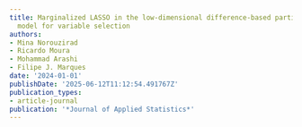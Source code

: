 ```yaml
---
title: Marginalized LASSO in the low-dimensional difference-based partially linear
  model for variable selection
authors:
- Mina Norouzirad
- Ricardo Moura
- Mohammad Arashi
- Filipe J. Marques
date: '2024-01-01'
publishDate: '2025-06-12T11:12:54.491767Z'
publication_types:
- article-journal
publication: '*Journal of Applied Statistics*'
---
```

